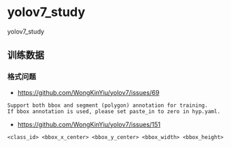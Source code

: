 # yolov7_study
yolov7_study

## 训练数据

### 格式问题

+ https://github.com/WongKinYiu/yolov7/issues/69

```
Support both bbox and segment (polygon) annotation for training.
If bbox annotation is used, please set paste_in to zero in hyp.yaml.
```



+ https://github.com/WongKinYiu/yolov7/issues/151

```
<class_id> <bbox_x_center> <bbox_y_center> <bbox_width> <bbox_height>
```

